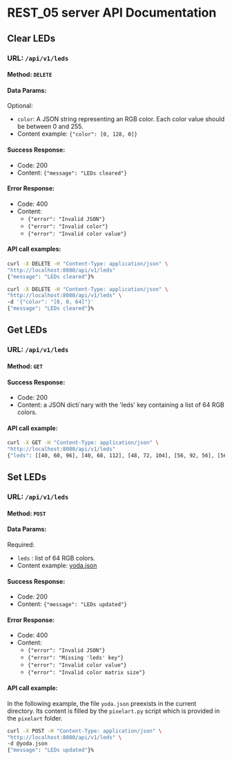<!-- markdownlint-disable MD024 MD026 -->

# REST_05 server API Documentation

## Clear LEDs

### URL: `/api/v1/leds`

#### Method: `DELETE`

#### Data Params:

Optional:

- `color`: A JSON string representing an RGB color. Each color value should be between 0 and 255.
- Content example: `{"color": [0, 128, 0]}`

#### Success Response:

- Code: 200
- Content: `{"message": "LEDs cleared"}`

#### Error Response:

- Code: 400
- Content:
  - `{"error": "Invalid JSON"}`
  - `{"error": "Invalid color"}`
  - `{"error": "Invalid color value"}`

#### API call examples:

```bash
curl -X DELETE -H "Content-Type: application/json" \
"http://localhost:8080/api/v1/leds"
{"message": "LEDs cleared"}%
```

```bash
curl -X DELETE -H "Content-Type: application/json" \
"http://localhost:8080/api/v1/leds" \
-d '{"color": "[0, 0, 64]"}'
{"message": "LEDs cleared"}%
```

## Get LEDs

### URL: `/api/v1/leds`

#### Method: `GET`

#### Success Response:

- Code: 200
- Content: a JSON dicti`nary with the 'leds' key containing a list of 64 RGB colors.

#### API call example:

```bash
curl -X GET -H "Content-Type: application/json" \
"http://localhost:8080/api/v1/leds"
{"leds": [[40, 60, 96], [40, 68, 112], [48, 72, 104], [56, 92, 56], [56, 92, 56], [48, 72, 112], [40, 64, 112], [40, 60, 96], [64, 100, 56], [72, 124, 80], [72, 124, 80], [112, 184, 112], [112, 180, 112], [72, 124, 80], [72, 120, 72], [56, 100, 56], [40, 64, 112], [64, 104, 88], [88, 148, 88], [80, 132, 80], [72, 132, 80], [88, 152, 88], [64, 100, 88], [40, 64, 112], [56, 92, 168], [56, 68, 88], [160, 184, 128], [184, 216, 152], [184, 216, 152], [160, 184, 128], [56, 64, 88], [56, 92, 168], [64, 76, 88], [112, 96, 72], [160, 144, 112], [184, 164, 128], [184, 168, 128], [160, 144, 112], [112, 92, 64], [64, 76, 88], [64, 84, 64], [96, 100, 72], [80, 56, 40], [112, 84, 64], [112, 84, 64], [72, 56, 40], [96, 100, 72], [56, 80, 64], [56, 84, 152], [24, 44, 80], [80, 60, 40], [120, 92, 72], [120, 96, 72], [80, 60, 40], [24, 44, 80], [56, 88, 152], [64, 100, 176], [56, 88, 152], [48, 40, 40], [48, 40, 32], [48, 40, 32], [48, 44, 48], [56, 88, 152], [64, 100, 176]]}%
```

## Set LEDs

### URL: `/api/v1/leds`

#### Method: `POST`

#### Data Params:

Required:

- `leds` : list of 64 RGB colors.
- Content example: [yoda.json](../yoda.json)

#### Success Response:

- Code: 200
- Content: `{"message": "LEDs updated"}`

#### Error Response:

- Code: 400
- Content:
    - `{"error": "Invalid JSON"}`
    - `{"error": "Missing 'leds' key"}`
    - `{"error": "Invalid color value"}`
    - `{"error": "Invalid color matrix size"}`

#### API call example:

In the following example, the file `yoda.json` preexists in the current directory. Its content is filled by the `pixelart.py` script which is provided in the `pixelart` folder.

```bash
curl -X POST -H "Content-Type: application/json" \
"http://localhost:8080/api/v1/leds" \
-d @yoda.json
{"message": "LEDs updated"}%
```
